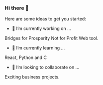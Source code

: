 ### Hi there 👋


Here are some ideas to get you started:

- 🔭 I’m currently working on ...

Bridges for Prosperity Not for Profit Web tool.

- 🌱 I’m currently learning ...

React, Python and C

- 👯 I’m looking to collaborate on ...

Exciting business projects. 


<!--
**GeraldRyan/GeraldRyan** is a ✨ _special_ ✨ repository because its `README.md` (this file) appears on your GitHub profile.
- 🤔 I’m looking for help with ...
- 💬 Ask me about ...
- 📫 How to reach me: ...
- ⚡ Fun fact: ...
-->



<!--
**GeraldRyan/GeraldRyan** is a ✨ _special_ ✨ repository because its `README.md` (this file) appears on your GitHub profile.
-->
